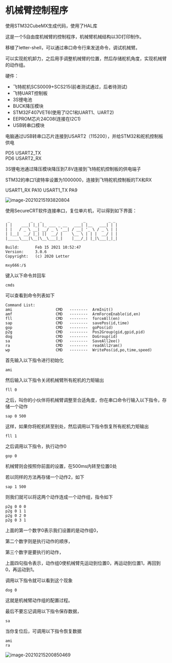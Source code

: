 # 机械臂控制程序

使用STM32CubeMX生成代码，使用了HAL库

这是一个5自由度机械臂的控制程序，机械臂机械结构以3D打印制作。

移植了letter-shell，可以通过串口命令行来发送命令，调试机械臂。

可以实现舵机卸力，之后用手调整机械臂的位置，然后存储舵机角度，实现机械臂的动作组。

硬件：

- 飞特舵机SCS0009+SCS215(前者测试通过，后者待测试)
- 飞特UART控制板
- 3S锂电池
- BUCK降压模块
- STM32F407VET6(使用了I2C1和UART1、UART2)
- EEPROM芯片24C08(连接在I2C1)
- USB转串口模块

电脑通过USB转串口芯片连接到USART2（115200），并给STM32和舵机控制板供电

PD5	USART2_TX	
PD6	USART2_RX

3S锂电池通过降压模块降压到7.8V连接到飞特舵机控制板的供电端子

STM32的串口1波特率设置为1000000，连接到飞特舵机控制板的TX和RX

USART1_RX	PA10
USART1_TX	PA9

![image-20210215193820804](https://ftp.bmp.ovh/imgs/2021/02/60dd86f10279348d.jpg)

使用SecureCRT软件连接串口，复位单片机，可以得到如下界面：

```
 _         _   _                  _          _ _ 
| |    ___| |_| |_ ___ _ __   ___| |__   ___| | |
| |   / _ \ __| __/ _ \ '__| / __| '_ \ / _ \ | |
| |__|  __/ |_| ||  __/ |    \__ \ | | |  __/ | |
|_____\___|\__|\__\___|_|    |___/_| |_|\___|_|_|

Build:       Feb 15 2021 10:52:47
Version:     3.0.6
Copyright:   (c) 2020 Letter

mxy666:/$
```

键入以下命令并回车

```
cmds
```

可以查看到命令列表如下

```
Command List:
ami                   CMD   --------  ArmInit()
amf                   CMD   --------  ArmForceEnable(id,en)
fll                   CMD   --------  forceAll(en)
sap                   CMD   --------  savePos(id,time)
gop                   CMD   --------  goPos(id)
p2g                   CMD   --------  Pos2Group(gid,gpid,pid)
dog                   CMD   --------  DoGroup(id)
sa                    CMD   --------  SaveAll2ee()
ra                    CMD   --------  readAll2ram()
wp                    CMD   --------  WritePos(id,po,time,speed)
```

首先输入以下指令进行初始化

```
ami
```

然后输入以下指令关闭机械臂所有舵机的力矩输出

```
fll 0
```

之后，叫你的小伙伴将机械臂调整至合适角度，你在串口命令行输入以下指令，存储一个动作

```
sap 0 500
```

这样，如果你将舵机转至别处，然后调用以下指令恢复所有舵机力矩输出

```
fll 1
```

之后调用以下指令，执行动作0

```
gop 0
```

机械臂则会按照你前面的设置，在500ms内转至位置0处

若以同样的方法再存储一个动作2，如下

```
sap 1 500
```

则我们就可以将这两个动作连成一个动作组，指令如下

```
p2g 0 0 0
p2g 0 1 1
p2g 0 2 0
p2g 0 3 1
```

上面的第一个数字0表示我们设置的是动作组0，

第二个数字则是执行动作的顺序，

第三个数字是要执行的动作，

上面四句指令表示，动作组0使机械臂先运动到位置0，再运动到位置1，再回到0，再运动到1。

调用以下指令就可以看到这个现象

```
dog 0
```

这就是机械臂动作组的配置过程。

最后不要忘记调用以下指令保存数据，

```
sa
```

当你复位后，可调用以下指令恢复数据

```
ami
ra
```

![image-20210215200850469](https://i.bmp.ovh/imgs/2021/02/cdec0119f82a7e20.png)

